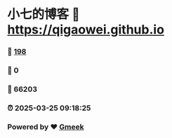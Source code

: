 # 小七的博客 :link: https://qigaowei.github.io 
### :page_facing_up: [198](https://qigaowei.github.io/tag.html) 
### :speech_balloon: 0 
### :hibiscus: 66203 
### :alarm_clock: 2025-03-25 09:18:25 
### Powered by :heart: [Gmeek](https://github.com/Meekdai/Gmeek)
